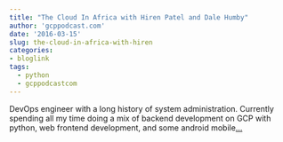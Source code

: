 ```yaml
---
title: "The Cloud In Africa with Hiren Patel and Dale Humby"
author: 'gcppodcast.com'
date: '2016-03-15'
slug: the-cloud-in-africa-with-hiren
categories:
- bloglink
tags:
  - python
  - gcppodcastcom
---
```


DevOps engineer with a long history of system administration. Currently spending all my time doing a mix of backend development on GCP with python, web frontend development, and some android mobile[... <i class="fas fa-external-link-alt"></i>](https://www.gcppodcast.com/post/episode-17-the-cloud-in-africa-with-hiren-patel-and-dale-humby/)


